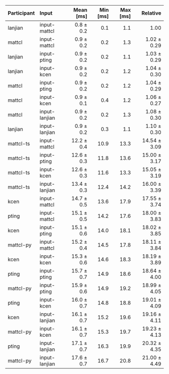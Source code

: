 | Participant | Input | Mean [ms] | Min [ms] | Max [ms] | Relative |
|:---|:---|---:|---:|---:|---:|
| lanjian | input-mattcl | 0.8 ± 0.2 | 0.1 | 1.1 | 1.00 |
| mattcl | input-mattcl | 0.9 ± 0.2 | 0.2 | 1.3 | 1.02 ± 0.29 |
| lanjian | input-pting | 0.9 ± 0.2 | 0.2 | 1.1 | 1.03 ± 0.29 |
| lanjian | input-kcen | 0.9 ± 0.2 | 0.2 | 1.2 | 1.04 ± 0.30 |
| mattcl | input-pting | 0.9 ± 0.2 | 0.2 | 1.2 | 1.04 ± 0.29 |
| mattcl | input-kcen | 0.9 ± 0.1 | 0.4 | 1.2 | 1.06 ± 0.27 |
| mattcl | input-lanjian | 0.9 ± 0.2 | 0.2 | 1.3 | 1.08 ± 0.30 |
| lanjian | input-lanjian | 0.9 ± 0.2 | 0.3 | 1.1 | 1.10 ± 0.30 |
| mattcl-ts | input-mattcl | 12.2 ± 0.4 | 10.9 | 13.3 | 14.54 ± 3.09 |
| mattcl-ts | input-pting | 12.6 ± 0.3 | 11.8 | 13.6 | 15.00 ± 3.17 |
| mattcl-ts | input-kcen | 12.6 ± 0.3 | 11.6 | 13.3 | 15.05 ± 3.19 |
| mattcl-ts | input-lanjian | 13.4 ± 0.3 | 12.4 | 14.2 | 16.00 ± 3.39 |
| kcen | input-mattcl | 14.7 ± 0.5 | 13.6 | 17.9 | 17.55 ± 3.74 |
| pting | input-mattcl | 15.1 ± 0.5 | 14.2 | 17.6 | 18.00 ± 3.83 |
| kcen | input-pting | 15.1 ± 0.6 | 14.0 | 18.1 | 18.02 ± 3.85 |
| mattcl-py | input-mattcl | 15.2 ± 0.4 | 14.5 | 17.8 | 18.11 ± 3.84 |
| kcen | input-kcen | 15.3 ± 0.6 | 14.6 | 18.3 | 18.19 ± 3.89 |
| pting | input-pting | 15.7 ± 0.7 | 14.9 | 18.6 | 18.64 ± 4.00 |
| mattcl-py | input-pting | 15.9 ± 0.6 | 14.9 | 19.2 | 18.99 ± 4.05 |
| pting | input-kcen | 16.0 ± 0.7 | 14.8 | 18.8 | 19.01 ± 4.09 |
| kcen | input-lanjian | 16.1 ± 0.7 | 15.2 | 19.6 | 19.16 ± 4.11 |
| mattcl-py | input-kcen | 16.1 ± 0.7 | 15.3 | 19.7 | 19.23 ± 4.13 |
| pting | input-lanjian | 17.1 ± 0.7 | 16.3 | 19.9 | 20.32 ± 4.35 |
| mattcl-py | input-lanjian | 17.6 ± 0.7 | 16.7 | 20.8 | 21.00 ± 4.49 |
